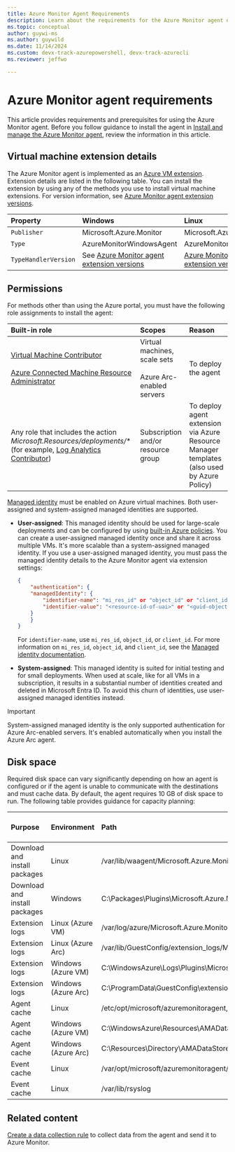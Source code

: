 ```yaml
---
title: Azure Monitor Agent Requirements
description: Learn about the requirements for the Azure Monitor agent on Azure virtual machines and Azure Arc-enabled servers and prerequisites for installation.
ms.topic: conceptual
author: guywi-ms
ms.author: guywild
ms.date: 11/14/2024
ms.custom: devx-track-azurepowershell, devx-track-azurecli
ms.reviewer: jeffwo

---
```


# Azure Monitor agent requirements

This article provides requirements and prerequisites for using the Azure Monitor agent. Before you follow guidance to install the agent in [Install and manage the Azure Monitor agent](./azure-monitor-agent-manage.md), review the information in this article.

## Virtual machine extension details

The Azure Monitor agent is implemented as an [Azure VM extension](/azure/virtual-machines/extensions/overview). Extension details are listed in the following table. You can install the extension by using any of the methods you use to install virtual machine extensions. For version information, see [Azure Monitor agent extension versions](./azure-monitor-agent-extension-versions.md).

| Property | Windows | Linux |
|:---|:---|:---|
| `Publisher` | Microsoft.Azure.Monitor  | Microsoft.Azure.Monitor |
| `Type`      | AzureMonitorWindowsAgent | AzureMonitorLinuxAgent  |
| `TypeHandlerVersion`  | See [Azure Monitor agent extension versions](./azure-monitor-agent-extension-versions.md) | [Azure Monitor agent extension versions](./azure-monitor-agent-extension-versions.md) |

## Permissions

For methods other than using the Azure portal, you must have the following role assignments to install the agent:  

| Built-in role | Scopes | Reason |  
|:---|:---|:---|  
| [Virtual Machine Contributor](/azure/role-based-access-control/built-in-roles#virtual-machine-contributor) <br /><br />[Azure Connected Machine Resource Administrator](/azure/role-based-access-control/built-in-roles#azure-connected-machine-resource-administrator) | Virtual machines, scale sets <br /><br /> Azure Arc-enabled servers | To deploy the agent |  
| Any role that includes the action *Microsoft.Resources/deployments/** (for example, [Log Analytics Contributor](/azure/role-based-access-control/built-in-roles#log-analytics-contributor)) | Subscription and/or <br /> resource group  | To deploy agent extension via Azure Resource Manager templates (also used by Azure Policy) |  

[Managed identity](/azure/active-directory/managed-identities-azure-resources/overview) must be enabled on Azure virtual machines. Both user-assigned and system-assigned managed identities are supported.

- **User-assigned**: This managed identity should be used for large-scale deployments and can be configured by using [built-in Azure policies](./azure-monitor-agent-policy.md). You can create a user-assigned managed identity once and share it across multiple VMs. It's more scalable than a system-assigned managed identity. If you use a user-assigned managed identity, you must pass the managed identity details to the Azure Monitor agent via extension settings:

    ```json
    {
        "authentication": {
        "managedIdentity": {
            "identifier-name": "mi_res_id" or "object_id" or "client_id",
            "identifier-value": "<resource-id-of-uai>" or "<guid-object-or-client-id>"
        }
        }
    }
    ```

   For `identifier-name`, use `mi_res_id`, `object_id`, or `client_id`. For more information on `mi_res_id`, `object_id`, and `client_id`, see the [Managed identity documentation](/azure/active-directory/managed-identities-azure-resources/how-to-use-vm-token#get-a-token-using-http).

- **System-assigned**: This managed identity is suited for initial testing and for small deployments. When used at scale, like for all VMs in a subscription, it results in a substantial number of identities created and deleted in Microsoft Entra ID. To avoid this churn of identities, use user-assigned managed identities instead.

> [!IMPORTANT]
> System-assigned managed identity is the only supported authentication for Azure Arc-enabled servers. It's enabled automatically when you install the Azure Arc agent.

## Disk space

Required disk space can vary significantly depending on how an agent is configured or if the agent is unable to communicate with the destinations and must cache data. By default, the agent requires 10 GB of disk space to run. The following table provides guidance for capacity planning:

| Purpose | Environment | Path | Suggested directory location |
|:---|:---|:---|:---|
| Download and install packages | Linux | /var/lib/waagent/Microsoft.Azure.Monitor.AzureMonitorLinuxAgent-{Version}/ | 500 MB |
| Download and install packages | Windows | C:\Packages\Plugins\Microsoft.Azure.Monitor.AzureMonitorWindowsAgent | 500 MB |
| Extension logs | Linux (Azure VM) | /var/log/azure/Microsoft.Azure.Monitor.AzureMonitorLinuxAgent/ | 100 MB |
| Extension logs | Linux (Azure Arc) | /var/lib/GuestConfig/extension_logs/Microsoft.Azure.Monitor.AzureMonitorLinuxAgent-{version}/ | 100 MB |
| Extension logs | Windows (Azure VM) | C:\WindowsAzure\Logs\Plugins\Microsoft.Azure.Monitor.AzureMonitorWindowsAgent | 100 MB |
| Extension logs | Windows (Azure Arc) | C:\ProgramData\GuestConfig\extension_logs\Microsoft.Azure.Monitor.AzureMonitorWindowsAgent | 100 MB |
| Agent cache | Linux | /etc/opt/microsoft/azuremonitoragent, /var/opt/microsoft/azuremonitoragent | 500 MB |
| Agent cache | Windows (Azure VM) | C:\WindowsAzure\Resources\AMADataStore.{DataStoreName} | 10.5 GB |
| Agent cache | Windows (Azure Arc) | C:\Resources\Directory\AMADataStore.{DataStoreName} | 10.5 GB |
| Event cache | Linux | /var/opt/microsoft/azuremonitoragent/events | 10 GB |
| Event cache | Linux | /var/lib/rsyslog | 1 GB |

## Related content

[Create a data collection rule](azure-monitor-agent-data-collection.md) to collect data from the agent and send it to Azure Monitor.
